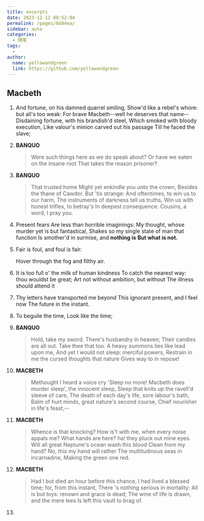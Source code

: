 ```yaml
---
title: excerpts
date: 2023-12-12 08:52:04
permalink: /pages/8d44ea/
sidebar: auto
categories:
  - 随笔
tags:
  - 
author: 
  name: yellowandgreen
  link: https://github.com/yellowandgreen
---
```

## Macbeth

1. And fortune, on his damned quarrel smiling,
   Show'd like a rebel's whore: but all's too weak:
   For brave Macbeth--well he deserves that name--
   Disdaining fortune, with his brandish'd steel,
   Which smoked with bloody execution,
   Like valour's minion carved out his passage
   Till he faced the slave;

2. **BANQUO**

   > Were such things here as we do speak about?
   > Or have we eaten on the insane root
   > That takes the reason prisoner?

3. **BANQUO**

   > That trusted home
   > Might yet enkindle you unto the crown,
   > Besides the thane of Cawdor. But 'tis strange:
   > And oftentimes, to win us to our harm,
   > The instruments of darkness tell us truths,
   > Win us with honest trifles, to betray's
   > In deepest consequence.
   > Cousins, a word, I pray you.

4. Present fears
   Are less than horrible imaginings:
   My thought, whose murder yet is but fantastical,
   Shakes so my single state of man that function
   Is smother'd in surmise, and **nothing is**
   **But what is not.**

5. Fair is foul, and foul is fair:

   Hover through the fog and filthy air.
   
6. It is too full o' the milk of human kindness
   To catch the nearest way: thou wouldst be great;
   Art not without ambition, but without
   The illness should attend it

7. Thy letters have transported me beyond
   This ignorant present, and I feel now
   The future in the instant.

8. To beguile the time,
   Look like the time; 
   
9. **BANQUO**

   > Hold, take my sword. There's husbandry in heaven;
   > Their candles are all out. Take thee that too.
   > A heavy summons lies like lead upon me,
   > And yet I would not sleep: merciful powers,
   > Restrain in me the cursed thoughts that nature
   > Gives way to in repose!

10. **MACBETH**

    > Methought I heard a voice cry 'Sleep no more!
    > Macbeth does murder sleep', the innocent sleep,
    > Sleep that knits up the ravell'd sleeve of care,
    > The death of each day's life, sore labour's bath,
    > Balm of hurt minds, great nature's second course,
    > Chief nourisher in life's feast,--

11. **MACBETH**

    > Whence is that knocking?
    > How is't with me, when every noise appals me?
    > What hands are here? ha! they pluck out mine eyes.
    > Will all great Neptune's ocean wash this blood
    > Clean from my hand? No, this my hand will rather
    > The multitudinous seas in incarnadine,
    > Making the green one red.

12. **MACBETH**

    > Had I but died an hour before this chance,
    > I had lived a blessed time; for, from this instant,
    > There 's nothing serious in mortality:
    > All is but toys: renown and grace is dead;
    > The wine of life is drawn, and the mere lees
    > Is left this vault to brag of.

13. 



